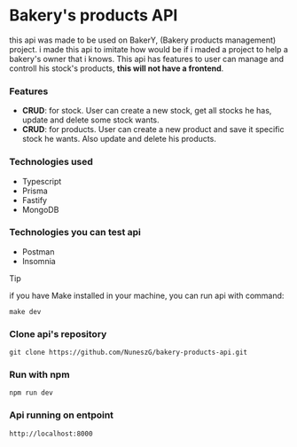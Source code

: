 # Bakery's products API 
this api was made to be used on BakerY, (Bakery products management) project. i made this api to imitate  how would be if i maded a project to help a bakery's owner that i knows. This api has features to user can manage and controll his stock's products, __this will not have a frontend__. 

### Features 
- __CRUD__: for stock. User can create a new stock, get all stocks he has, update and delete some stock wants.
- __CRUD__: for products. User can create a new product and save it specific stock he wants. Also update and delete his products.

### Technologies used
- Typescript 
- Prisma
- Fastify
- MongoDB

### Technologies you can test api
- Postman 
- Insomnia

>[!TIP]
>if you have Make installed in your machine, you can run api with command: 
>```
>make dev
>```

### Clone api's repository
```
git clone https://github.com/NuneszG/bakery-products-api.git
```

### Run with npm
```
npm run dev
```

### Api running on entpoint
```
http://localhost:8000
```